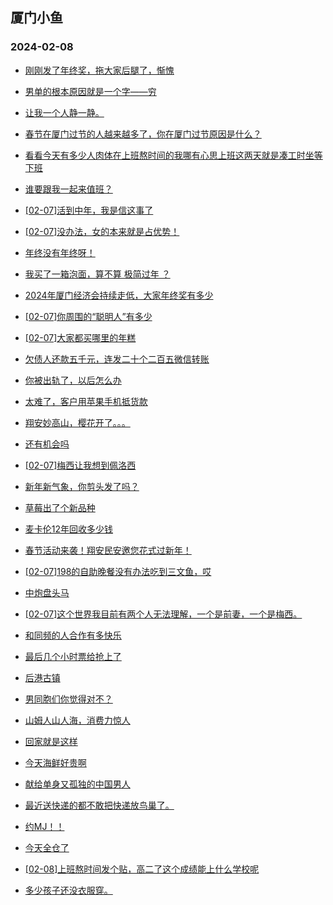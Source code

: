 ## 厦门小鱼 
### 2024-02-08

+ [刚刚发了年终奖，拖大家后腿了，惭愧](http://bbs.xmfish.com/read-htm-tid-18144973.html)

+ [男单的根本原因就是一个字——穷](http://bbs.xmfish.com/read-htm-tid-18144904.html)

+ [让我一个人静一静。](http://bbs.xmfish.com/read-htm-tid-18144908.html)

+ [春节在厦门过节的人越来越多了，你在厦门过节原因是什么？](http://bbs.xmfish.com/read-htm-tid-18144944.html)

+ [看看今天有多少人肉体在上班熬时间的我哪有心思上班这两天就是凑工时坐等下班](http://bbs.xmfish.com/read-htm-tid-18144922.html)

+ [谁要跟我一起来值班？](http://bbs.xmfish.com/read-htm-tid-18144934.html)

+ [[02-07]活到中年，我是信这事了](http://bbs.xmfish.com/read-htm-tid-18144966.html)

+ [[02-07]没办法，女的本来就是占优势！](http://bbs.xmfish.com/read-htm-tid-18144996.html)

+ [年终没有年终呀！](http://bbs.xmfish.com/read-htm-tid-18144927.html)

+ [我买了一箱泡面，算不算 极简过年 ？](http://bbs.xmfish.com/read-htm-tid-18144980.html)

+ [2024年厦门经济会持续走低，大家年终奖有多少](http://bbs.xmfish.com/read-htm-tid-18144943.html)

+ [[02-07]你周围的“聪明人”有多少](http://bbs.xmfish.com/read-htm-tid-18144995.html)

+ [[02-07]大家都买哪里的年糕](http://bbs.xmfish.com/read-htm-tid-18144975.html)

+ [欠债人还款五千元，连发二十个二百五微信转账](http://bbs.xmfish.com/read-htm-tid-18144958.html)

+ [你被出轨了，以后怎么办](http://bbs.xmfish.com/read-htm-tid-18144972.html)

+ [太难了，客户用苹果手机抵货款](http://bbs.xmfish.com/read-htm-tid-18144963.html)

+ [翔安妙高山，樱花开了。。。](http://bbs.xmfish.com/read-htm-tid-18145031.html)

+ [还有机会吗](http://bbs.xmfish.com/read-htm-tid-18144997.html)

+ [[02-07]梅西让我想到佩洛西](http://bbs.xmfish.com/read-htm-tid-18145080.html)

+ [新年新气象，你剪头发了吗？](http://bbs.xmfish.com/read-htm-tid-18145034.html)

+ [草莓出了个新品种](http://bbs.xmfish.com/read-htm-tid-18144983.html)

+ [麦卡伦12年回收多少钱](http://bbs.xmfish.com/read-htm-tid-18145042.html)

+ [春节活动来袭！翔安民安邀您花式过新年！](http://bbs.xmfish.com/read-htm-tid-18145004.html)

+ [[02-07]198的自助晚餐没有办法吃到三文鱼，哎](http://bbs.xmfish.com/read-htm-tid-18145064.html)

+ [中炮盘头马](http://bbs.xmfish.com/read-htm-tid-18145059.html)

+ [[02-07]这个世界我目前有两个人无法理解，一个是前妻，一个是梅西。](http://bbs.xmfish.com/read-htm-tid-18145001.html)

+ [和同频的人合作有多快乐](http://bbs.xmfish.com/read-htm-tid-18145018.html)

+ [最后几个小时票给抢上了](http://bbs.xmfish.com/read-htm-tid-18145071.html)

+ [后港古镇](http://bbs.xmfish.com/read-htm-tid-18145072.html)

+ [男同胞们你觉得对不？](http://bbs.xmfish.com/read-htm-tid-18145038.html)

+ [山姆人山人海，消费力惊人](http://bbs.xmfish.com/read-htm-tid-18145118.html)

+ [回家就是这样](http://bbs.xmfish.com/read-htm-tid-18145058.html)

+ [今天海鲜好贵啊](http://bbs.xmfish.com/read-htm-tid-18145120.html)

+ [献给单身又孤独的中国男人](http://bbs.xmfish.com/read-htm-tid-18145049.html)

+ [最近送快递的都不敢把快递放鸟巢了。](http://bbs.xmfish.com/read-htm-tid-18145082.html)

+ [约MJ！！](http://bbs.xmfish.com/read-htm-tid-18145129.html)

+ [今天全仓了](http://bbs.xmfish.com/read-htm-tid-18145148.html)

+ [[02-08]上班熬时间发个贴，高二了这个成绩能上什么学校呢](http://bbs.xmfish.com/read-htm-tid-18145110.html)

+ [多少孩子还没衣服穿。](http://bbs.xmfish.com/read-htm-tid-18145128.html)

